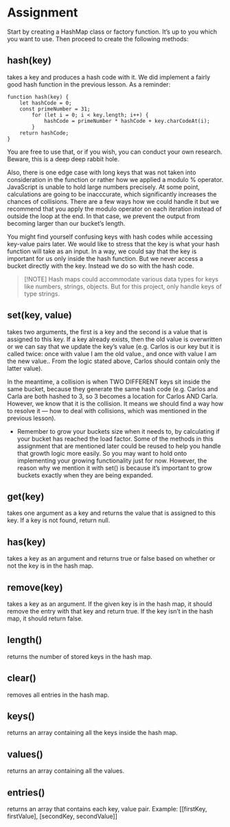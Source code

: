 # Assignment
Start by creating a HashMap class or factory function. It’s up to you which you want to use. Then proceed to create the following methods:

## hash(key)
takes a key and produces a hash code with it. We did implement a fairly good hash function in the previous lesson. As a reminder:

```
function hash(key) {
    let hashCode = 0;
    const primeNumber = 31;
        for (let i = 0; i < key.length; i++) {
            hashCode = primeNumber * hashCode + key.charCodeAt(i);
        }
    return hashCode;
}
```
You are free to use that, or if you wish, you can conduct your own research. Beware, this is a deep deep rabbit hole.

Also, there is one edge case with long keys that was not taken into consideration in the function or rather how we applied a modulo % operator. JavaScript is unable to hold large numbers precisely. At some point, calculations are going to be inacccurate, which significantly increases the chances of collisions. There are a few ways how we could handle it but we recommend that you apply the modulo operator on each iteration instead of outside the loop at the end. In that case, we prevent the output from becoming larger than our bucket’s length.

You might find yourself confusing keys with hash codes while accessing key-value pairs later. We would like to stress that the key is what your hash function will take as an input. In a way, we could say that the key is important for us only inside the hash function. But we never access a bucket directly with the key. Instead we do so with the hash code.

> [!NOTE] Hash maps could accommodate various data types for keys like numbers, strings, objects. But for this project, only handle keys of type strings.

## set(key, value)
takes two arguments, the first is a key and the second is a value that is assigned to this key. If a key already exists, then the old value is overwritten or we can say that we update the key’s value (e.g. Carlos is our key but it is called twice: once with value I am the old value., and once with value I am the new value.. From the logic stated above, Carlos should contain only the latter value).

In the meantime, a collision is when TWO DIFFERENT keys sit inside the same bucket, because they generate the same hash code (e.g. Carlos and Carla are both hashed to 3, so 3 becomes a location for Carlos AND Carla. However, we know that it is the collision. It means we should find a way how to resolve it — how to deal with collisions, which was mentioned in the previous lesson).

-   Remember to grow your buckets size when it needs to, by calculating if your bucket has reached the load factor. Some of the methods in this assignment that are mentioned later could be reused to help you handle that growth logic more easily. So you may want to hold onto implementing your growing functionality just for now. However, the reason why we mention it with set() is because it’s important to grow buckets exactly when they are being expanded.

## get(key)
takes one argument as a key and returns the value that is assigned to this key. If a key is not found, return null.

## has(key)
takes a key as an argument and returns true or false based on whether or not the key is in the hash map.

## remove(key)
takes a key as an argument. If the given key is in the hash map, it should remove the entry with that key and return true. If the key isn’t in the hash map, it should return false.

## length()
returns the number of stored keys in the hash map.

## clear()
removes all entries in the hash map.

## keys()
returns an array containing all the keys inside the hash map.

## values()
returns an array containing all the values.

## entries()
returns an array that contains each key, value pair. Example: [[firstKey, firstValue], [secondKey, secondValue]]